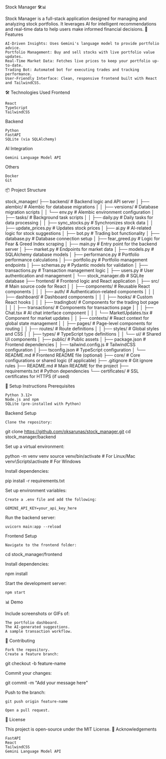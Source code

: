 Stock Manager 🛠️📊

Stock Manager is a full-stack application designed for managing and analyzing stock portfolios. It leverages AI for intelligent recommendations and real-time data to help users make informed financial decisions.
🚀 Features

    AI-Driven Insights: Uses Gemini's language model to provide portfolio advice.
    Portfolio Management: Buy and sell stocks with live portfolio value updates.
    Real-Time Market Data: Fetches live prices to keep your portfolio up-to-date.
    Trading Bot: Automated bot for executing trades and tracking performance.
    User-Friendly Interface: Clean, responsive frontend built with React and TailwindCSS.

🛠️ Technologies Used
Frontend

    React
    TypeScript
    TailwindCSS

Backend

    Python
    FastAPI
    SQLite (via SQLAlchemy)

AI Integration

    Gemini Language Model API

Others

    Docker
    Git

📦 Project Structure

stock_manager/
├── backend/                  # Backend logic and API server
│   ├── alembic/              # Alembic for database migrations
│   │   ├── versions/         # Database migration scripts
│   │   └── env.py            # Alembic environment configuration
│   ├── tasks/                # Background task scripts
│   │   ├── daily.py          # Daily tasks for data processing
│   │   ├── sync_stocks.py    # Synchronizes stock data
│   │   ├── update_prices.py  # Updates stock prices
│   ├── ai.py                 # AI-related logic for stock suggestions
│   ├── bot.py                # Trading bot functionality
│   ├── database.py           # Database connection setup
│   ├── fear_greed.py         # Logic for Fear & Greed Index scraping
│   ├── main.py               # Entry point for the backend server
│   ├── market.py             # Endpoints for market data
│   ├── models.py             # SQLAlchemy database models
│   ├── performance.py        # Portfolio performance calculations
│   ├── portfolio.py          # Portfolio management endpoints
│   ├── schemas.py            # Pydantic models for validation
│   ├── transactions.py       # Transaction management logic
│   ├── users.py              # User authentication and management
│   └── stock_manager.db      # SQLite database
├── frontend/                 # Frontend logic and React application
│   ├── src/                  # Main source code for React
│   │   ├── components/       # Reusable React components
│   │   │   ├── auth/         # Authentication-related components
│   │   │   ├── dashboard/    # Dashboard components
│   │   │   ├── hooks/        # Custom React hooks
│   │   │   ├── tradingbot/   # Components for the trading bot page
│   │   │   ├── transactions/ # Components for transactions page
│   │   │   ├── Chat.tsx      # AI chat interface component
│   │   │   └── MarketUpdates.tsx # Component for market updates
│   │   ├── contexts/         # React context for global state management
│   │   ├── pages/            # Page-level components for routing
│   │   ├── routes/           # Route definitions
│   │   ├── styles/           # Global styles and CSS
│   │   ├── types/            # TypeScript type definitions
│   │   └── ui/               # Shared UI components
│   ├── public/               # Public assets
│   ├── package.json          # Frontend dependencies
│   ├── tailwind.config.js    # TailwindCSS configuration
│   ├── tsconfig.json         # TypeScript configuration
│   └── README.md             # Frontend README file (optional)
├── core/                     # Core configurations or shared logic (if applicable)
├── .gitignore                # Git ignore rules
├── README.md                 # Main README for the project
├── requirements.txt          # Python dependencies
└── certificates/             # SSL certificates for HTTPS (if used)


🔧 Setup Instructions
Prerequisites

    Python 3.12+
    Node.js and npm
    SQLite (pre-installed with Python)

Backend Setup

    Clone the repository:

git clone https://github.com/oksarunas/stock_manager.git
cd stock_manager/backend

Set up a virtual environment:

python -m venv venv
source venv/bin/activate  # For Linux/Mac
venv\Scripts\activate     # For Windows

Install dependencies:

pip install -r requirements.txt

Set up environment variables:

    Create a .env file and add the following:

    GEMINI_API_KEY=your_api_key_here

Run the backend server:

    uvicorn main:app --reload

Frontend Setup

    Navigate to the frontend folder:

cd stock_manager/frontend

Install dependencies:

npm install

Start the development server:

    npm start

📊 Demo

Include screenshots or GIFs of:

    The portfolio dashboard.
    The AI-generated suggestions.
    A sample transaction workflow.

🤝 Contributing

    Fork the repository.
    Create a feature branch:

git checkout -b feature-name

Commit your changes:

git commit -m "Add your message here"

Push to the branch:

    git push origin feature-name

    Open a pull request.

📝 License

This project is open-source under the MIT License.
🌟 Acknowledgements

    FastAPI
    React
    TailwindCSS
    Gemini Language Model API
